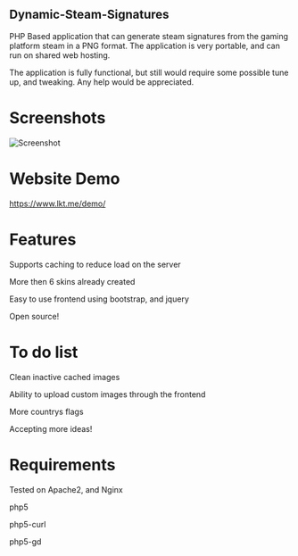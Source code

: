 ## Dynamic-Steam-Signatures

PHP Based application that can generate steam signatures from the gaming platform steam in a PNG format. The application is very portable, and can run on shared web hosting.

The application is fully functional, but still would require some possible tune up, and tweaking. Any help would be appreciated.

# Screenshots
![Screenshot](http://i.imgur.com/h5cPsb9.png)

# Website Demo
https://www.lkt.me/demo/

# Features
Supports caching to reduce load on the server

More then 6 skins already created

Easy to use frontend using bootstrap, and jquery

Open source!

# To do list
Clean inactive cached images

Ability to upload custom images through the frontend

More countrys flags

Accepting more ideas!

# Requirements
Tested on Apache2, and Nginx

php5

php5-curl

php5-gd
